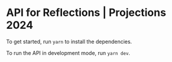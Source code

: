 # API for Reflections | Projections 2024

To get started, run `yarn` to install the dependencies.

To run the API in development mode, run `yarn dev`.